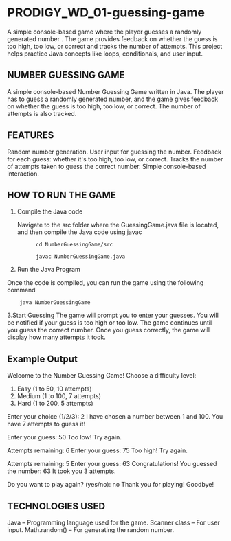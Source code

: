 # PRODIGY_WD_01-guessing-game
A simple console-based game where the player guesses a randomly generated number . The game provides feedback on whether the guess is too high, too low, or correct and tracks the number of attempts. This project helps practice Java concepts like loops, conditionals, and user input.


## NUMBER GUESSING GAME

A simple console-based Number Guessing Game written in Java. The player has to guess a randomly generated number, and the game gives feedback on whether the guess is too high, too low, or correct. The number of attempts is also tracked.

## FEATURES

Random number generation.
User input for guessing the number.
Feedback for each guess: whether it's too high, too low, or correct.
Tracks the number of attempts taken to guess the correct number.
Simple console-based interaction.

## HOW TO RUN THE GAME

1. Compile the Java code

    Navigate to the src folder where the GuessingGame.java file is located, and then compile the Java code using javac
   
             cd NumberGuessingGame/src
   
             javac NumberGuessingGame.java
3. Run the Java Program

Once the code is compiled, you can run the game using the following command

        java NumberGuessingGame

3.Start Guessing
The game will prompt you to enter your guesses.
You will be notified if your guess is too high or too low.
The game continues until you guess the correct number.
Once you guess correctly, the game will display how many attempts it took.

## Example Output
Welcome to the Number Guessing Game!
Choose a difficulty level:
1. Easy (1 to 50, 10 attempts)
2. Medium (1 to 100, 7 attempts)
3. Hard (1 to 200, 5 attempts)

Enter your choice (1/2/3): 2
I have chosen a number between 1 and 100.
You have 7 attempts to guess it!

Enter your guess: 50
Too low! Try again.

Attempts remaining: 6
Enter your guess: 75
Too high! Try again.

Attempts remaining: 5
Enter your guess: 63
Congratulations! You guessed the number: 63
It took you 3 attempts.

Do you want to play again? (yes/no): no
Thank you for playing! Goodbye!

## TECHNOLOGIES USED

Java – Programming language used for the game.
Scanner class – For user input.
Math.random() – For generating the random number.







